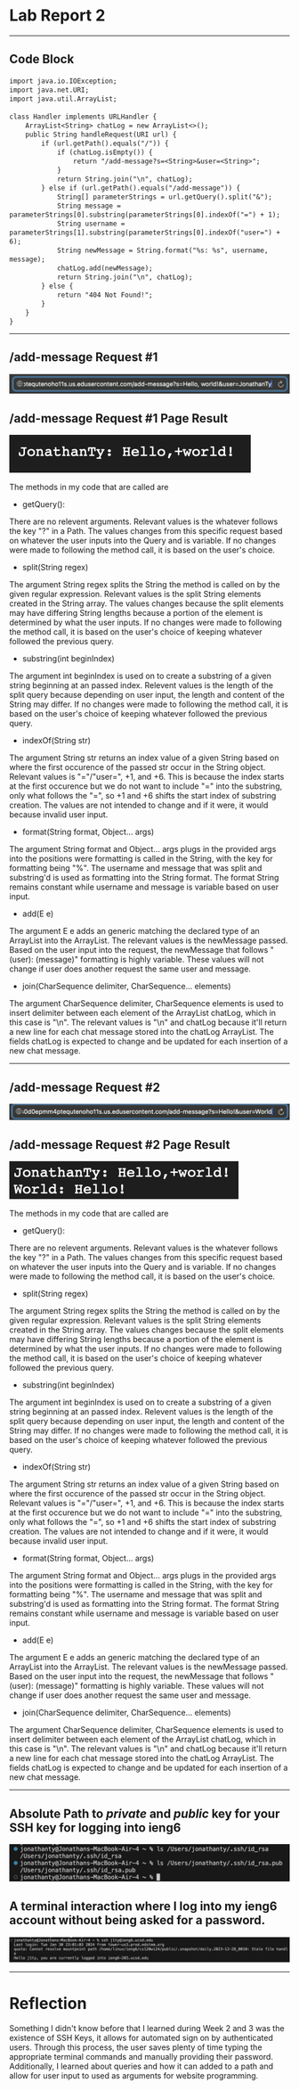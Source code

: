 # __Lab Report 2__

***
## Code Block
```
import java.io.IOException;
import java.net.URI;
import java.util.ArrayList;

class Handler implements URLHandler {
    ArrayList<String> chatLog = new ArrayList<>();
    public String handleRequest(URI url) {
        if (url.getPath().equals("/")) {
            if (chatLog.isEmpty()) {
                return "/add-message?s=<String>&user=<String>";
            }
            return String.join("\n", chatLog);
        } else if (url.getPath().equals("/add-message")) {
            String[] parameterStrings = url.getQuery().split("&");
            String message = parameterStrings[0].substring(parameterStrings[0].indexOf("=") + 1);
            String username = parameterStrings[1].substring(parameterStrings[0].indexOf("user=") + 6);
            String newMessage = String.format("%s: %s", username, message);
            chatLog.add(newMessage);
            return String.join("\n", chatLog);
        } else {
            return "404 Not Found!";
        }
    }
}
```
***

## /add-message Request #1
![Image](cse15l-lab/images/screenshotpath.png)

## /add-message Request #1 Page Result
![Image](cse15l-lab/images/screenshotresult1.png)

The methods in my code that are called are 
- getQuery():

There are no relevent arguments. Relevant values is the whatever follows the key "?" in a Path. The values changes from this specific request based on whatever the user inputs into the Query and is variable. If no changes were made to following the method call, it is based on the user's choice.

- split(String regex)

The argument String regex splits the String the method is called on by the given regular expression. Relevant values is the split String elements created in the String array. The values changes because the split elements may have differing String lengths because a portion of the element is determined by what the user inputs. If no changes were made to following the method call, it is based on the user's choice of keeping whatever followed the previous query. 

- substring(int beginIndex)

The argument int beginIndex is used on to create a substring of a given string beginning at an passed index. Relevent values is the length of the split query because depending on user input, the length and content of the String may differ. If no changes were made to following the method call, it is based on the user's choice of keeping whatever followed the previous query. 

- indexOf(String str)

The argument String str returns an index value of a given String based on where the first occurence of the passed str occur in the String object. Relevant values is "="/"user=", +1, and +6. This is because the index starts at the first occurence but we do not want to include "=" into the substring, only what follows the "=", so +1 and +6 shifts the start index of substring creation. The values are not intended to change and if it were, it would because invalid user input.  

- format(String format, Object... args)

The argument String format and Object... args plugs in the provided args into the positions were formatting is called in the String, with the key for formatting being "%". The username and message that was split and substring'd is used as formatting into the String format. The format String remains constant while username and message is variable based on user input.

- add(E e)

The argument E e adds an generic matching the declared type of an ArrayList into the ArrayList. The relevant values is the newMessage passed. Based on the user input into the request, the newMessage that follows "(user): (message)" formatting is highly variable. These values will not change if user does another request the same user and message. 

- join(CharSequence delimiter, CharSequence... elements)

The argument CharSequence delimiter, CharSequence elements is used to insert delimiter between each element of the ArrayList chatLog, which in this case is "\n". The relevant values is "\n" and chatLog because it'll return a new line for each chat message stored into the chatLog ArrayList. The fields chatLog is expected to change and be updated for each insertion of a new chat message.


***

## /add-message Request #2
![Image](cse15l-lab/images/screenshotpath2.png)

## /add-message Request #2 Page Result
![Image](cse15l-lab/images/screenshotresult2.png)

The methods in my code that are called are 
- getQuery():

There are no relevent arguments. Relevant values is the whatever follows the key "?" in a Path. The values changes from this specific request based on whatever the user inputs into the Query and is variable. If no changes were made to following the method call, it is based on the user's choice.

- split(String regex)

The argument String regex splits the String the method is called on by the given regular expression. Relevant values is the split String elements created in the String array. The values changes because the split elements may have differing String lengths because a portion of the element is determined by what the user inputs. If no changes were made to following the method call, it is based on the user's choice of keeping whatever followed the previous query. 

- substring(int beginIndex)

The argument int beginIndex is used on to create a substring of a given string beginning at an passed index. Relevent values is the length of the split query because depending on user input, the length and content of the String may differ. If no changes were made to following the method call, it is based on the user's choice of keeping whatever followed the previous query. 

- indexOf(String str)

The argument String str returns an index value of a given String based on where the first occurence of the passed str occur in the String object. Relevant values is "="/"user=", +1, and +6. This is because the index starts at the first occurence but we do not want to include "=" into the substring, only what follows the "=", so +1 and +6 shifts the start index of substring creation. The values are not intended to change and if it were, it would because invalid user input.  

- format(String format, Object... args)

The argument String format and Object... args plugs in the provided args into the positions were formatting is called in the String, with the key for formatting being "%". The username and message that was split and substring'd is used as formatting into the String format. The format String remains constant while username and message is variable based on user input.

- add(E e)

The argument E e adds an generic matching the declared type of an ArrayList into the ArrayList. The relevant values is the newMessage passed. Based on the user input into the request, the newMessage that follows "(user): (message)" formatting is highly variable. These values will not change if user does another request the same user and message. 

- join(CharSequence delimiter, CharSequence... elements)

The argument CharSequence delimiter, CharSequence elements is used to insert delimiter between each element of the ArrayList chatLog, which in this case is "\n". The relevant values is "\n" and chatLog because it'll return a new line for each chat message stored into the chatLog ArrayList. The fields chatLog is expected to change and be updated for each insertion of a new chat message.


***
## Absolute Path to _private_ and _public_ key for your SSH key for logging into ieng6

![Image](cse15l-lab/images/absolutepath.png)

## A terminal interaction where I log into my ieng6 account without being asked for a password.

![Image](cse15l-lab/images/terminalinteraction.png)

***
# Reflection

Something I didn't know before that I learned during Week 2 and 3 was the existence of SSH Keys, it allows for automated sign on by authenticated users. Through this process, the user saves plenty of time typing the appropriate terminal commands and manually providing their password. Additionally, I learned about queries and how it can added to a path and allow for user input to used as arguments for website programming. 
